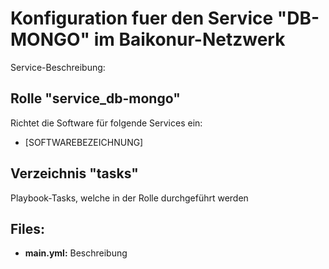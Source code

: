 # Konfiguration fuer den Service "DB-MONGO" im Baikonur-Netzwerk
Service-Beschreibung:

## Rolle "service_db-mongo"
Richtet die Software für folgende Services ein:
* [SOFTWAREBEZEICHNUNG]

## Verzeichnis "tasks"
Playbook-Tasks, welche in der Rolle durchgeführt werden

## Files:
* **main.yml:** Beschreibung
